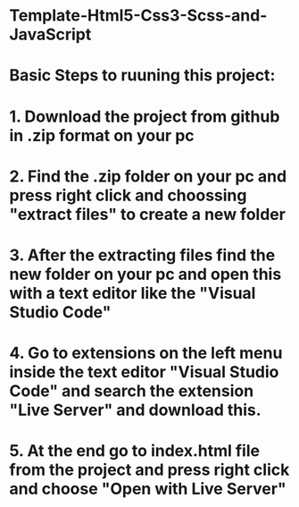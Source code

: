 # Template-Html5-Css3-Scss-and-JavaScript

# Basic Steps to ruuning this project:

# 1. Download the project from github in .zip format on your pc

# 2. Find the .zip folder on your pc and press right click and choossing "extract files" to create a new folder

# 3. After the extracting files find the new folder on your pc and open this with a text editor like the "Visual Studio Code"

# 4. Go to extensions on the left menu inside the text editor "Visual Studio Code" and search the extension "Live Server" and download this.

# 5. At the end go to index.html file from the project and press right click and choose "Open with Live Server"
